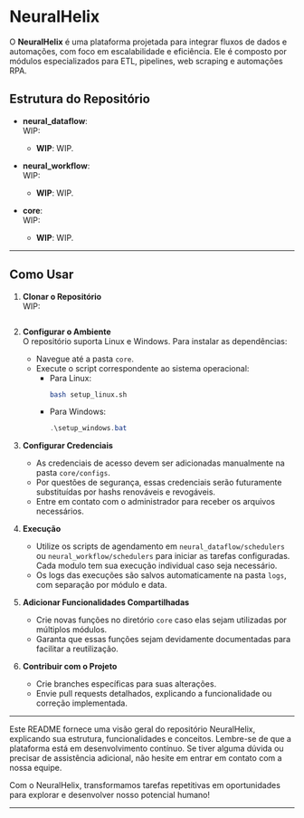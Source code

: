 # NeuralHelix

O **NeuralHelix** é uma plataforma projetada para integrar fluxos de dados e automações, com foco em escalabilidade e eficiência. Ele é composto por módulos especializados para ETL, pipelines, web scraping e automações RPA.  

## Estrutura do Repositório  

- **neural_dataflow**:  
  WIP:  
  - **WIP**: WIP.    

- **neural_workflow**:  
  WIP:  
  - **WIP**: WIP.  

- **core**:  
  WIP:  
  - **WIP**: WIP.  

---

## Como Usar  

1. **Clonar o Repositório**  
   WIP:  
   ```WIP
   ```  

2. **Configurar o Ambiente**  
   O repositório suporta Linux e Windows. Para instalar as dependências:  
   - Navegue até a pasta `core`.  
   - Execute o script correspondente ao sistema operacional:  
     - Para Linux:  
       ```bash
       bash setup_linux.sh
       ```  
     - Para Windows:  
       ```powershell
       .\setup_windows.bat
       ```  

3. **Configurar Credenciais**  
   - As credenciais de acesso devem ser adicionadas manualmente na pasta `core/configs`.  
   - Por questões de segurança, essas credenciais serão futuramente substituídas por hashs renováveis e revogáveis.  
   - Entre em contato com o administrador para receber os arquivos necessários.  

4. **Execução**  
   - Utilize os scripts de agendamento em `neural_dataflow/schedulers` ou `neural_workflow/schedulers` para iniciar as tarefas configuradas. Cada modulo tem sua execução individual caso seja necessário. 
   - Os logs das execuções são salvos automaticamente na pasta `logs`, com separação por módulo e data.  

5. **Adicionar Funcionalidades Compartilhadas**  
   - Crie novas funções no diretório `core` caso elas sejam utilizadas por múltiplos módulos.  
   - Garanta que essas funções sejam devidamente documentadas para facilitar a reutilização.  

6. **Contribuir com o Projeto**  
   - Crie branches específicas para suas alterações.  
   - Envie pull requests detalhados, explicando a funcionalidade ou correção implementada.  

---

Este README fornece uma visão geral do repositório NeuralHelix, explicando sua estrutura, funcionalidades e conceitos. Lembre-se de que a plataforma está em desenvolvimento contínuo. Se tiver alguma dúvida ou precisar de assistência adicional, não hesite em entrar em contato com a nossa equipe.

Com o NeuralHelix, transformamos tarefas repetitivas em oportunidades para explorar e desenvolver nosso potencial humano!

---